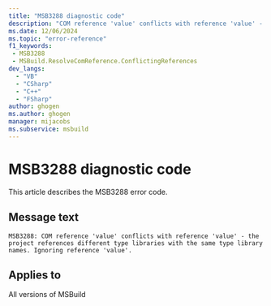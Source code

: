 ```yaml
---
title: "MSB3288 diagnostic code"
description: "COM reference 'value' conflicts with reference 'value' - the project references different type libraries with the same type library names. Ignoring reference 'value'."
ms.date: 12/06/2024
ms.topic: "error-reference"
f1_keywords:
 - MSB3288
 - MSBuild.ResolveComReference.ConflictingReferences
dev_langs:
  - "VB"
  - "CSharp"
  - "C++"
  - "FSharp"
author: ghogen
ms.author: ghogen
manager: mijacobs
ms.subservice: msbuild
---
```


# MSB3288 diagnostic code

<!-- :::ErrorDefinitionDescription::: -->
<!-- :::editable-content name="introDescription"::: -->
This article describes the MSB3288 error code.
<!-- :::editable-content-end::: -->

## Message text

```output
MSB3288: COM reference 'value' conflicts with reference 'value' - the project references different type libraries with the same type library names. Ignoring reference 'value'.
```

<!-- :::editable-content name="postOutputDescription"::: -->
<!--
{StrBegin="MSB3288: "}
-->
<!-- :::editable-content-end::: -->
<!-- :::ErrorDefinitionDescription-end::: -->

## Applies to

All versions of MSBuild
